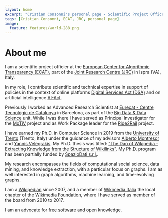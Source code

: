 ```yaml
---
layout: home
excerpt: "Cristian Consonni's personal page - Scientific Project Officer, ECAT, European Commission"
tags: [Cristian Consonni, ECAT, JRC, personal page]
image:
  feature: features/world-288.png
---
```


# About me

I am a scientific project officier at the [European Center for Algorithmic Transparency (ECAT)][ecat], part of the [Joint Research Centre (JRC)][jrc] in Ispra (VA), Italy.

In my role, I contribute scientific and technical expertise in support of policies in the context of online platforms [Digital Services Act (DSA)][dsa] and on artificial intelligence [AI-Act][aiact].

Previously I worked as Advanced Research Scientist at [Eurecat - Centre Tecnològic de Catalunya][eurecat] in Barcelona, as part of the [Big Data & Data Science][bigdata] unit. While I was there I have served as Principal Investigator for the [MoTiV][motiv] project and as Work Package leader for the [Ride2Rail][ride2rail] project. 

I have earned my Ph.D. in Computer Science in 2019 from the [University of Trento][unitn] (Trento, Italy) under the guidance of my advisors [Alberto Montresor][alberto] and [Yannis Velegrakis][yannis]. My Ph.D. thesis was titled: ["The Dao of Wikipedia - Extracting Knowledge from the Structure of Wikilinks"][phd]. My Ph.D. program has been partially funded by [SpazioDati s.r.l.][spaziodati].

My research encompasses the fields of computational social science, data mining, and knowledge extraction, with a particular focus on graphs. I am as well interested in graph algorithms, machine learning, and time-evolving graphs.

I am a [Wikipedian][wikipedia] since 2007, and a member of [Wikimedia Italia][wmi] the local chapter of the [Wikimedia Foundation][wmf], where I have served as member of the board from 2010 to 2017.

I am an advocate for [free software][fsf] and open knowledge.

[eurecat]: https://www.eurecat.org/
[bigdata]: https://eurecat.org/en/field-of-knowledge/big-data-data-science/
[unitn]: http://www.unitn.it/
[alberto]: http://cricca.disi.unitn.it/montresor/
[yannis]: https://velgias.github.io/
[spaziodati]: https://spaziodati.eu/
[phd]: https://iris.unitn.it/handle/11572/243097
[wikipedia]: https://it.wikipedia.org/wiki/Utente:CristianCantoro
[wmi]: https://www.wikimedia.it/
[wmf]: http://www.wikimediafoundation.org/
[fsf]: http://www.fsf.org/
[ecat]: https://algorithmic-transparency.ec.europa.eu/index_en
[jrc]: https://joint-research-centre.ec.europa.eu/jrc-sites-across-europe/jrc-ispra-italy_en
[dsa]: https://digital-strategy.ec.europa.eu/en/policies/digital-services-act-package
[aiact]: https://digital-strategy.ec.europa.eu/en/policies/regulatory-framework-ai
[motiv]: https://motivproject.eu/
[ride2rail]: https://ride2rail.eu/

